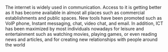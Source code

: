 The internet is widely used in communication. Access to it is getting better as it has become available in almost all places such as commercial establishments and public spaces. New tools have been promoted such as VoIP phone, Instant messaging, chat, video chat, and email. In addition, ICT has been maximized by most individuals nowadays for leisure and entertainment such as watching movies, playing games, or even reading news and articles, and for creating new relationships with people around the world
